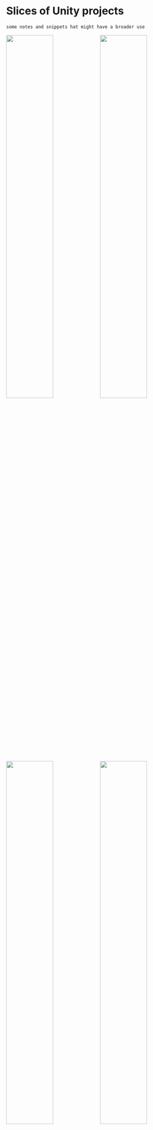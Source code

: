 # Slices of Unity projects

```md
some notes and snippets hat might have a broader use
```

<img src="https://thumbs.gfycat.com/UnfinishedFriendlyFlamingo-size_restricted.gif" width="50%"><img src="https://thumbs.gfycat.com/ContentImperfectJapanesebeetle-size_restricted.gif" width="50%" /><img src="https://thumbs.gfycat.com/UntriedDecisiveDiplodocus-size_restricted.gif" width="50%" /><img src="https://thumbs.gfycat.com/AgileOldBuck-size_restricted.gif" width="50%" /><img src="https://thumbs.gfycat.com/EthicalGargantuanCarpenterant-size_restricted.gif" width="50%" /><img src="https://thumbs.gfycat.com/SleepyBrownAnkole-size_restricted.gif" width="50%" /><img src="https://thumbs.gfycat.com/PrestigiousTerribleDeviltasmanian-size_restricted.gif" width="50%" />
